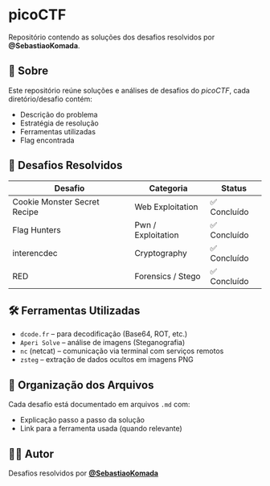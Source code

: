 # picoCTF
Repositório contendo as soluções dos desafios resolvidos por **@SebastiaoKomada**.

## 📌 Sobre
Este repositório reúne soluções e análises de desafios do *picoCTF*, cada diretório/desafio contém:
- Descrição do problema
- Estratégia de resolução
- Ferramentas utilizadas
- Flag encontrada

## 🧠 Desafios Resolvidos

| Desafio                  | Categoria         | Status  |
|--------------------------|-------------------|---------|
| Cookie Monster Secret Recipe | Web Exploitation | ✅ Concluído |
| Flag Hunters             | Pwn / Exploitation | ✅ Concluído |
| interencdec              | Cryptography       | ✅ Concluído |
| RED                      | Forensics / Stego  | ✅ Concluído |

## 🛠️ Ferramentas Utilizadas
- `dcode.fr` – para decodificação (Base64, ROT, etc.)
- `Aperi Solve` – análise de imagens (Steganografia)
- `nc` (netcat) – comunicação via terminal com serviços remotos
- `zsteg` – extração de dados ocultos em imagens PNG

## 📁 Organização dos Arquivos
Cada desafio está documentado em arquivos `.md` com:
- Explicação passo a passo da solução
- Link para a ferramenta usada (quando relevante)

## 👨‍💻 Autor
Desafios resolvidos por **[@SebastiaoKomada](https://github.com/SebastiaoKomada)** 
